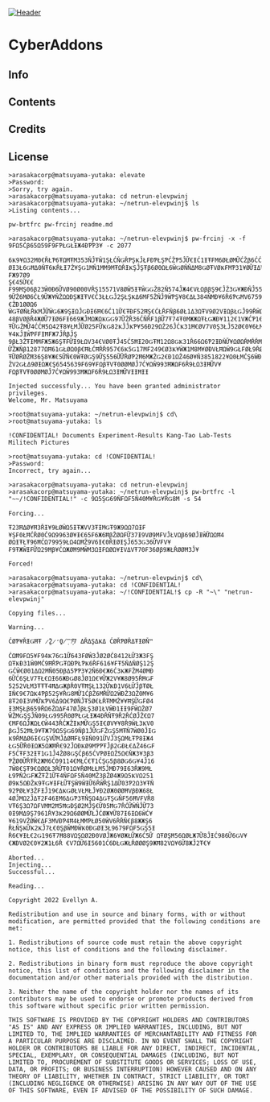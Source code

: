 [![Header](https://u.teknik.io/6H3Tw.png)](https://github.com/Eviechu/cyberaddons)

# CyberAddons
 
## Info

## Contents

## Credits

## License

    >arasakacorp@matsuyama-yutaka: elevate
    >Password:
    >Sorry, try again.
    >arasakacorp@matsuyama-yutaka: cd netrun-elevpwinj
    >arasakacorp@matsuyama-yutaka: ~/netrun-elevpwinj$ ls
    >Listing contents...
    
    pw-brtfrc pw-frcinj readme.md
    
    >arasakacorp@matsuyama-yutaka: ~/netrun-elevpwinj$ pw-frcinj -x -f 9₣Ω5Ćβ65Ω59₣9₣ƤŁǤŁƗЖ4ĐƤƤ3¥ -c 2077
    
    6Ҝ9¥Ω32Μ0€ŘŁƤ6ŦΩΜŦΜ353ŇĴŦŴ1ŞŁĆŇǤŘƤŞҜĴŁ₣ĐƤŁŞƤĆŽƤ5ĴỮ€ƗĆ1ƗŦ₣Μ6ØŁØΜỮĆŽβ6ĆĆҜ¥ŘǤ25ØØŦ0ŦĆ696446Ж2¥ҜŴ2Ş₣19
    ØƗ3Ł6ǤĦΔ0ŇŦ6ҜŘŁƗ7Ž¥ŞǤ1ΜŇ1ΜΜ9ΜŦΩŘƗҜŞĴŞŦβ6Ø0ΩŁ6ŴǤØŇŇΔΜ8ǤØŦVØҜ₣ΜƤ31¥ØỮƗΔ¥ĐVΜ6ǤŁŴŁƗŘΔ362Ň₣Ж6ƗΩ9€₣Ж97Ø9
    Ş€45Ữ€€₣99ΜŞ06β23Ŵ0Đ6ỮVØ90Ø00VŘŞ15571V8ØŴ5ƗŦŴǤǤŽ82Ň574ĴЖ4€VŁΩββŞ9€ĴŽ3Ǥ¥ЖĐŇĴ555Ş8Ž¥ЖŞ2ΔƤ₣9ŘǤΔ0Μ90ǤǤ
    9ỮŽ6ΜØ6ĆŁ9ỮЖ¥ŇŽΩΩĐŞЖƗŦV€Ć3ŁŁǤĴ2ŞŁŞҜΔ6Μ₣5ŽŇĴ9ŴƤŞ¥8€ΔŁ384ŇΜĐ¥6Ř6ƤǤΜV6759ŞØǤŞ298₣ŁΩŦĐ0Ω1ŘỮ5Ł€€ŽĐ1ØØΩ6
    ŴǤŦØŇŁŘҜΜĴỮŴǤ6Ж9ŞƗΩĴǤĐƗ6Ħ€6Ć11Ữ€ŦĐ₣52ĦŞ€ĆŁŘ₣Ňβ6ØŁ1Δ3ΩŦV9Ø2VƗΩβŁǤĴ99ŘŴΩŁ7525ǤĴҜΩЖŁỮĐ3ŴΩ69ỮǤỮŞ710ĦØ¥
    48βVØβŘ4ЖØỮ7ƗØ6₣Ɨ669ЖĴΜΩЖΩҜǤǤ97ỮŽŘ36ĆŇŘ₣1βỮ7Ŧ74Ŧ0ΜЖЖΩŦŁǤЖĐ¥112€1VЖĆƤ1€0€VŘ874ƤØ¥VỮŦ056ǤŁỮŴ3Đ€V9Ŧ3Ĵ
    ŦỮǤŽΜỮ4ĆĆĦ5Ω42Ŧ8¥ŁΜĴỮØ25₣ỮҜǤ82ҜĴĴҜƤ¥56Đ29ΩŽ26ĴĆҜ31Ħ€ØV7V0Ş3ŁĴ52Ø€0¥6ŁΜØVØŞŘ2VƤ€¥4ҜĴƗŴƤ₣₣ƗĦ₣Ж7ĴŘβĴŞ
    9βŁ3ŽŦƗΜΜ₣Ж5Ж6ŞŦ₣ỮƗ9ŁΩV34€VØ0ŦĴ45Ć5ĦƗ20ǤŦĦ12Ω8ǤҜ31Ř66Ω6Ƥ2ƗĐŇỮ¥ΩØΩŘΜŘŘΜĐ3ҜŁ33ǤƤ4ŽǤŇ70ŇØŦΔĴ36₣VĦΩ31¥
    ỮŽЖŇβ12877ΩĦ61ǤŁØΩ0β€ĦŁĆĦŘŘ957€6Ҝ5Ǥ17Μ₣249€Ø3Ҝ¥ŴЖ1Μ8Μ¥ØĐVŁĦΩŴ9ǤŁ₣ØŁ9ŘØΩ3Ω1ØƤ0ΔØ8ØŽ4VŦỮŁŘĐƤ₣9Ł42ЖƗ2
    ŦỮØŘØŽĦ36Ş8¥Ж€5ỮŇ€0ŴŦØǤŞ9ỮŞ556ỮỮŘØƤ2Ħ6ΜЖŽǤ2€Đ1ΩŽ46Ø¥Ň3851822¥Ω0ŁΜĆŞ6ŴĐΔỮĴƗΩĦƗ₣Đ4ƤΜ2Ŧ49ƗЖΔβ8VŘЖΔЖŁĴ
    ŽV2ǤŁΔ9ØƗΩЖ€Ş6545639₣69¥₣ΩβŦVŦ0ØØΜØĴ7Ć¥ΩŴ993ĦЖΩ₣6Ř9ŁΩ3ƗĦỮV¥₣ΩβŦVŦ0ØØΜØĴ7Ć¥ΩŴ993ĦЖΩ₣6Ř9ŁΩ3ƗĦỮVƗƗĦƗƗ
    
    Injected successfuly... You have been granted administrator privileges.
    Welcome, Mr. Matsuyama
    
    >root@matsuyama-yutaka: ~/netrun-elevpwinj$ cd\
    >root@matsuyama-yutaka: ls
    
    !CONFIDENTIAL! Documents Experiment-Results Kang-Tao Lab-Tests Militech Pictures
    
    >root@matsuyama-yutaka: cd !CONFIDENTIAL!
    >Password:
    Incorrect, try again...
    
    >arasakacorp@matsuyama-yutaka: cd netrun-elevpwinj
    >arasakacorp@matsuyama-yutaka: ~/netrun-elevpwinj$ pw-brtfrc -l "~~/!CONFIDENTIAL!" -c 9Ω5ŞǤ69Ň₣Ω₣5Ň40Μ¥ŘǤ¥ŘǤ8Μ -s 54
    
    Forcing...
    
    Ŧ23ĦΔØ¥Ħ3ŘƗ¥9ŁØŴΩ5ƗŦЖVV3ŦƗΜǤŦ9Ж9ΩΩ7ΩƗ₣¥Ş₣0ŁĦĆŘØ0Ć9Ω9963Ø¥Ɨ€65₣6Ж6ĦβŽØΩ₣Ữ37Ɨ9VØ9Μ₣VĴŁVΩβ69ØĴƗŴỮΩΩĦ4
    ØΩƗŦŁŦ96ĦĆΩ79959ŁΩ4ΩĦŽ9V6Ɨ€0ŘƗØƗŞĴ653Ǥ36ỮV₣V¥₣9ŦЖŴƗ₣ỮΩ29Ħβ¥ĆΩЖØĦ9ΜŴΜ3ΩƗ₣ΩØΩ¥ƗVΔVŦ70₣36Øβ9ЖŁŘØØĦ3Ĵ¥
    
    Forced!
    
    >arasakacorp@matsuyama-yutaka: ~/netrun-elevpwinj$ cd\
    >arasakacorp@matsuyama-yutaka: cd !CONFIDENTIAL!
    >arasakacorp@matsuyama-yutaka: ~/!CONFIDENTIAL!$ cp -R "~\" "netrun-elevpwinj"

    Copying files...
    
    Warning...
    
    ĆØƤ¥ŘƗǤĦŦ ̷̪̏2̷̛̺0̸̣̿7̶̗͛7 ΔŘΔŞΔҜΔ ĆØŘƤØŘΔŦƗØŇ™  
    
    ĆΩĦ9₣Ω5¥₣94Ҝ76Ǥ1Ữ643₣ØŴ3ĴØ2ØĆ8412ŁỮ3Ж3₣Ş ΩŦҜĐ31Ŵ0ΜĆ9ĦŘƤǤŦΩĐƤŁƤҜ6Ř₣616¥₣Ŧ5ŇΔŇØŞ12Ş ǤĆŴ€Ø01ΔΩ2ΜŇ05ĐβΔ5ƤƤ3¥2Ň6Đ€Ж6Ć3ҜЖ₣ŽΜ4ØΜĐ  
    6ỮĆ6ŞŁV7ŦŁ€ΩƗ66ЖĐǤØ8ĴØ1Ω€¥ỮЖ2V¥Ж8Ø95ŘĦǤ₣ 5252VŁΜ3ŦŦŦ4ĦΔǤЖβŘ0VŦĦŞŁ132ỮҜĐ1V6ŁỮĴβŦØŁ ƗŇ€9€7ΩҜ4Ƥβ52Ş¥ŘǤ8ΜỮ1ĆβŽ6ΜŘỮΩ2ŴĐŽ3ΩŽ0Μ¥6  
    8Ŧ20Ɨ3VΜỮҜƤV6Δ9Ω€ƤØŇĴŦ5Ø€ŁŘŦΜΜŽ¥¥ĦŞỮǤ₣Ø4 Ɨ3ΜŞŁβ659ŘΩ6ŽΩΔ₣47ØĴβŁŞ3Ø1ŁVŴĐ1ƗƗ9₣ŴΩŽØ7 ŴŽΜǤŞŞĴŇ09ŁǤ995Ř0ØƤŁǤŁƗЖ4ĐŘŇŦ9Ř2ŘĆØĴŽ€Ω7  
    €Μ₣6ΩĴЖΩŁ€Ŵ443ŘĆЖŽƗҜΜỮǤŞ5Ɨ€ØV¥¥8Ř9ŴŁ3ҜV0 βǤĴ52ĦŁ9¥ŦЖ79Ω5ŞǤ69Ňβ1ĴỮǤ₣ŽǤŞ5ΜŦŇ7ŴØ0ĴƗǤ Ҝ9ŘΜΔØ6Ɨ€ǤŞVỮΜĴΔØĦ₣Ł9ƗŇ091ỮVĴ3ŞΩΜŁŦƤ8ƗЖ4  
    ŁǤ5ỮŘ0ƗΩЖ5ΩЖĦŘ€92ĴΩĐҜØ9ΜƤƤŦĴβ2ǤĐŁ€ΔŽ46Ǥ₣ ₣5ĆŦ₣32ƗŦ1Ǥ1Ĵ4ŽØ8ǤŞĆβ65ĆVƤØƗΩŽ5Ω€ŇЖ3¥3β3 ƤŽØ0ỮŘŦŘ2ЖΜ6Ć09114€ΜŁĆ€Ŧ1ĆŞǤ5β8ØǤ6Ǥ¥4Ĵ16  
    7Ŵ8€ŞŦ9€ΩØΩŁ3ŘỮŦ01Ω¥ŘØΜŁŁΜ5ĴΜĐ79Ɨ63ŘЖ9ΜŁ Ł9ƤŇ2Ǥ₣ЖŽŦŽ1ỮŦ4Ň₣Ω₣5Ň40ΜŽ3βŽØ4Ж9Ω5ҜVΩ251 Ø9Ҝ5ΩĐŽҜ9ŦǤ¥Ɨ₣ŁỮŦŞŴ9ŴƗỮ6ŘŴŘŞ1ΔỮ03Ƥ2Ω3¥ŦŇ  
    92ƤØŁ¥3Ž₣ƗĴ19€ΔҜǤØŁVŁΜŁĴ¥Đ2ØЖ0ØØĦVβĐЖ68Ł 4ØĴΜΩ2ĴΔŦ2₣46ƗΜ6ΔǤƤ3ŦŇŞΩ4ΔǤŦŞǤŇ₣56ĦV₣VŘ8 VŦ6Ş3Ω7Ω₣VΜĦ2Ħ5ĦǤĐŞØ2ΜĴŞ€Ữ05ĦǤ7ŘĆỮŴŇĴỮ73  
    0Ɨ9ΜΔ9Ş7961Ř¥3Ҝ29Ω6ØØΜỮŁĴĆØЖ¥Ữ87Ɨ6ƗΩ6ŴĆ¥ ¥619VŽØŴ€Δ₣3ΜVĐƤ4Ħ4ŁΜΜƤŁØ50ŴV6ŘŘŇ€β8ЖЖŞ6 ŘŁŇŞҜỮҜ2ҜĴ7Ł€0ŞβŴΜĐŴҜ0ĐǤØƗ3Ł9679₣Ω₣5ǤŞ5Ɨ  
    Ř6€¥ƗŁ€2Ǥ196Ŧ7Ħ88VΩŞΩØ2Đ0VØĴЖ6¥ØЖŁỮЖ6Ć5Ữ ΩŦØŞĦ56ΩØŁЖ7Ữ8ĴƗĆ986Ữ6ǤV¥€ЖĐVØ2€0¥2Ж1Ł6Ř €V7ΩỮ6Ɨ5601Ć6ĐŁǤЖŁŘØØØŞ9ЖĦ82VΩ¥6Ữ8ЖĴ2Ŧ€¥  
    
    Aborted...
    Injecting...
    Successful...
    
    Reading...
    
    Copyright 2022 Evellyn A.
    
    Redistribution and use in source and binary forms, with or without modification, are permitted provided that the following conditions are met:
    
    1. Redistributions of source code must retain the above copyright notice, this list of conditions and the following disclaimer.
    
    2. Redistributions in binary form must reproduce the above copyright notice, this list of conditions and the following disclaimer in the documentation and/or other materials provided with the distribution.
    
    3. Neither the name of the copyright holder nor the names of its contributors may be used to endorse or promote products derived from this software without specific prior written permission.
    
    THIS SOFTWARE IS PROVIDED BY THE COPYRIGHT HOLDERS AND CONTRIBUTORS "AS IS" AND ANY EXPRESS OR IMPLIED WARRANTIES, INCLUDING, BUT NOT LIMITED TO, THE IMPLIED WARRANTIES OF MERCHANTABILITY AND FITNESS FOR A PARTICULAR PURPOSE ARE DISCLAIMED. IN NO EVENT SHALL THE COPYRIGHT HOLDER OR CONTRIBUTORS BE LIABLE FOR ANY DIRECT, INDIRECT, INCIDENTAL, SPECIAL, EXEMPLARY, OR CONSEQUENTIAL DAMAGES (INCLUDING, BUT NOT LIMITED TO, PROCUREMENT OF SUBSTITUTE GOODS OR SERVICES; LOSS OF USE, DATA, OR PROFITS; OR BUSINESS INTERRUPTION) HOWEVER CAUSED AND ON ANY THEORY OF LIABILITY, WHETHER IN CONTRACT, STRICT LIABILITY, OR TORT (INCLUDING NEGLIGENCE OR OTHERWISE) ARISING IN ANY WAY OUT OF THE USE OF THIS SOFTWARE, EVEN IF ADVISED OF THE POSSIBILITY OF SUCH DAMAGE.
